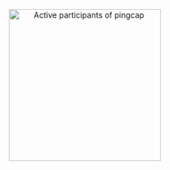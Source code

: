 <!-- Copy-paste in your Readme.md file -->

<a href="https://next.ossinsight.io/widgets/official/compose-org-activity-new-ranking?owner_id=11855343&activity=participants&period=past_28_days" target="_blank" style="display: block" align="center">
  <picture>
    <source media="(prefers-color-scheme: dark)" srcset="https://next.ossinsight.io/widgets/official/compose-org-activity-new-ranking/thumbnail.png?owner_id=11855343&activity=participants&period=past_28_days&image_size=4x3&color_scheme=dark" width="273" height="auto">
    <img alt="Active participants of pingcap" src="https://next.ossinsight.io/widgets/official/compose-org-activity-new-ranking/thumbnail.png?owner_id=11855343&activity=participants&period=past_28_days&image_size=4x3&color_scheme=light" width="273" height="auto">
  </picture>
</a>

<!-- Made with [OSS Insight](https://ossinsight.io/) -->
